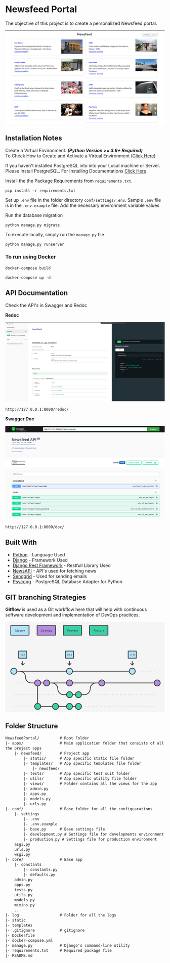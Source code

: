 # Newsfeed Portal

The objective of this project is to create a personalized Newsfeed portal.

![newsfeed](readme/newsfeed.png)


## Installation Notes

Create a Virtual Environment. ***(Python Version >= 3.6+ Required)***  
To Check How to Create and Activate a Virtual Environment
[(Click Here)](https://packaging.python.org/guides/installing-using-pip-and-virtual-environments/)

If you haven't installed PostgreSQL into into your Local machine or Server. Please Install PostgreSQL. For Installing Documentations [Click Here](https://www.postgresql.org/docs/current/tutorial-install.html)

Install the the Package Requirements from ``requirements.txt``.

```
pip install -r requirements.txt
```

Set up ``.env`` file in the folder directory ``conf/settings/.env``. Sample ``.env`` file is in the ``.env.example`` file. Add the necessary environment variable values

Run the database migration

```
python manage.py migrate
```

To execute locally, simply run the ``manage.py`` file

```
python manage.py runserver
```

### To run using Docker

```
docker-compose build
```

```
docker-compose up -d
```

## API Documentation

Check the API's in Swagger and Redoc

**Redoc**

![Redoc](readme/redoc.png)

```
http://127.0.0.1:8000/redoc/
```

**Swagger Doc**

![Swagger](readme/swagger.png)

```
http://127.0.0.1:8000/doc/
```

## Built With

* [Python](https://www.python.org/) - Language Used
* [Django](https://www.djangoproject.com/) - Framework Used
* [Django Rest Framework](https://www.djangoproject.com/) - Restfull Library Used
* [NewsAPI](https://newsapi.org/) - API's used for fetching news
* [Sendgrid](https://sendgrid.com/) - Used for sending emails
* [Psycopg](https://www.psycopg.org/docs/) - PostgreSQL Database Adapter for Python

## GIT branching Strategies
**Gitflow** is used as a Git workflow here that will help with continuous software development and implementation of DevOps practices.

![Gitflow](gitflow.png)

## Folder Structure

```
NewsfeedPortal/         # Root Folder
|- apps/                # Main application folder that consists of all the project apps
    |- newsfeed/        # Project app
        |- static/      # App specific static file folder
        |- templates/   # App specific templates file folder
            |- newsfeed/
        |- tests/       # App specific test suit folder
        |- utils/       # App specific utility file folder
        |- views/       # Folder contains all the views for the app
        |- admin.py
        |- apps.py
        |- models.py
        |- urls.py
|- conf/                # Base folder for all the configuarations
    |- settings
        |- .env
        |- .env.example
        |- base.py      # Base settings file
        |- development.py # Settings file for developments environment
        |- production.py # Settings file for production environment
    asgi.py
    urls.py
    wsgi.py
|- core/                # Base app
    |- constants
        |- constants.py
        |- defaults.py
    admin.py
    apps.py
    tests.py
    utils.py
    models.py
    mixins.py
    ...
|- log                  # Folder for all the logs
|- static
|- templates
|- .gitignore           # gitignore
|- Dockerfile
|- docker-compose.yml
|- manage.py            # Django's command-line utility
|- requirements.txt     # Required package file
|- README.md
```
